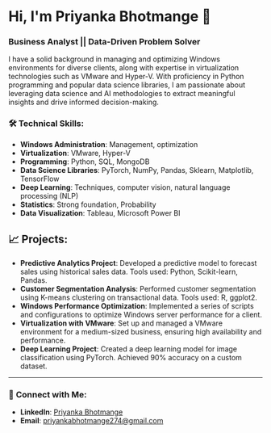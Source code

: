 # Hi, I'm Priyanka Bhotmange  👋 </h1>

### **Business Analyst || Data-Driven Problem Solver**

I have a solid background in managing and optimizing Windows environments for diverse clients, along with expertise in virtualization technologies such as VMware and Hyper-V. With proficiency in Python programming and popular data science libraries, I am passionate about leveraging data science and AI methodologies to extract meaningful insights and drive informed decision-making.

### **🛠 Technical Skills:**  
- **Windows Administration**: Management, optimization  
- **Virtualization**: VMware, Hyper-V  
- **Programming**: Python, SQL, MongoDB  
- **Data Science Libraries**: PyTorch, NumPy, Pandas, Sklearn, Matplotlib, TensorFlow  
- **Deep Learning**: Techniques, computer vision, natural language processing (NLP)  
- **Statistics**: Strong foundation, Probability  
- **Data Visualization**: Tableau, Microsoft Power BI


## **📈 Projects:**
- **Predictive Analytics Project**: Developed a predictive model to forecast sales using historical sales data. Tools used: Python, Scikit-learn, Pandas.  
- **Customer Segmentation Analysis**: Performed customer segmentation using K-means clustering on transactional data. Tools used: R, ggplot2.  
- **Windows Performance Optimization**: Implemented a series of scripts and configurations to optimize Windows server performance for a client.  
- **Virtualization with VMware**: Set up and managed a VMware environment for a medium-sized business, ensuring high availability and performance.  
- **Deep Learning Project**: Created a deep learning model for image classification using PyTorch. Achieved 90% accuracy on a custom dataset.

---

### 💬 **Connect with Me:**
- **LinkedIn**: [Priyanka Bhotmange](https://www.linkedin.com/in/priyankabt1?lipi=urn%3Ali%3Apage%3Ad_flagship3_profile_view_base_contact_details%3BKWcRsudaRTOPuM5RFpPI6w%3D%3D)  
- **Email**: [priyankabhotmange274@gmail.com](mailto:bhotmangepriyanka@xyz.com)


